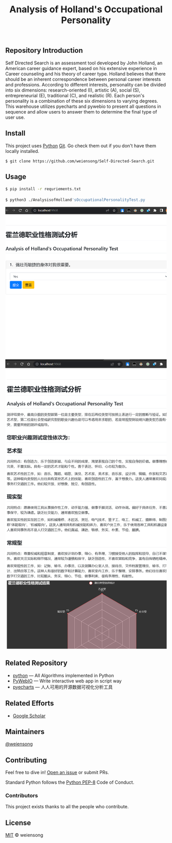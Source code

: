 <h1 align="center">Analysis of Holland's Occupational Personality</h1>

<p align="center">
<img src="https://img.shields.io/badge/python_-%3E%3D3.8-green" alt=""> <img src="https://img.shields.io/badge/license_-MIT-green" alt=""> <img src="https://img.shields.io/badge/pywebio-blue" alt=""> <img src="https://img.shields.io/badge/pyecharts-blue" alt="">  <img src="https://img.shields.io/badge/pandas-blue" alt=""> 
</p>

## Repository Introduction

Self Directed Search is an assessment tool developed by John Holland, an American career guidance expert, based on his extensive experience in Career counseling and his theory of career type. Holland believes that there should be an inherent correspondence between personal career interests and professions. According to different interests, personality can be divided into six dimensions: research-oriented (I), artistic (A), social (S), entrepreneurial (E), traditional (C), and realistic (R). Each person's personality is a combination of these six dimensions to varying degrees. This warehouse utilizes pyecharts and pywebio to present all questions in sequence and allow users to answer them to determine the final type of user use.  


## Install

This project uses [Python](https://www.python.org/) [Git](https://git-scm.com/). Go check them out if you don't have them locally installed.


```shell
$ git clone https://github.com/weiensong/Self-Directed-Search.git
```


## Usage
```sh
$ pip install -r requriements.txt

$ python3 ./AnalysisofHolland'sOccupationalPersonalityTest.py
```

![img.png](img.png)
![img_1.png](img_1.png)

## Related Repository

- [python](https://github.com/TheAlgorithms/Python) — All Algorithms implemented in Python
- [PyWebIO](https://github.com/pywebio/PyWebIO) — Write interactive web app in script way
- [pyecharts](https://github.com/pyecharts/pyecharts) — 人人可用的开源数据可视化分析工具



## Related Efforts

- [Google Scholar](https://scholar.google.com.hk/scholar?q=Analysis+of+Holland%27s+Occupational+Personality&hl=zh-CN&as_sdt=0&as_vis=1&oi=scholart)




## Maintainers

[@weiensong](https://github.com/weiensong)



## Contributing


Feel free to dive in! [Open an issue](https://github.com/weiensong/Self-Directed-Search/issues) or submit PRs.

Standard Python follows the [Python PEP-8](https://peps.python.org/pep-0008/) Code of Conduct.

### Contributors

This project exists thanks to all the people who contribute.



## License

[MIT](https://github.com/weiensong/weiensong/blob/main/.universal/LICENSE) © weiensong

